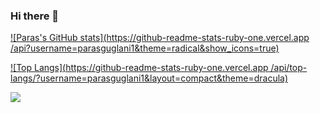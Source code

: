 ### Hi there 👋
<p align="left">

[![Paras's GitHub stats](https://github-readme-stats-ruby-one.vercel.app
/api?username=parasguglani1&theme=radical&show_icons=true)](https://github.com/anuraghazra/github-readme-stats)
  
  [![Top Langs](https://github-readme-stats-ruby-one.vercel.app
/api/top-langs/?username=parasguglani1&layout=compact&theme=dracula)](https://github.com/anuraghazra/github-readme-stats)
  
  <img src="https://visitor-badge.laobi.icu/badge?page_id=parasguglani1"/>    </p>
  
<!--
**parasguglani1/parasguglani1** is a ✨ _special_ ✨ repository because its `README.md` (this file) appears on your GitHub profile.

Here are some ideas to get you started:

- 🔭 I’m currently working on ...
- 🌱 I’m currently learning ...
- 👯 I’m looking to collaborate on ...
- 🤔 I’m looking for help with ...
- 💬 Ask me about ...
- 📫 How to reach me: ...
- 😄 Pronouns: ...
- ⚡ Fun fact: ...
-->
